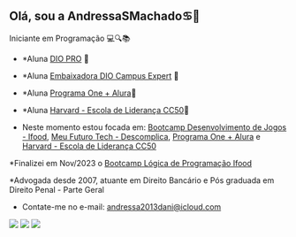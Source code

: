 ## Olá, sou a AndressaSMachado♋💍


Iniciante em Programação 💻🔍📚

- *Aluna [DIO PRO](https://web.dio.me/home) 🎯
- *Aluna [Embaixadora DIO Campus Expert](https://web.dio.me/track/dio-campus-expert-turma-07) 🎯
- *Aluna [Programa One + Alura](https://cursos.alura.com.br/formacao-fase-selecao-one6)🎯
- *Aluna [Harvard - Escola de Liderança CC50](https://escola-de-lideranca.circle.so/)🎯
  

- Neste momento estou focada em: [Bootcamp Desenvolvimento de Jogos - Ifood](https://web.dio.me/track/potencia-tech-ifood-desenvolvimento-de-jogos), [Meu Futuro Tech - Descomplica](https://docs.google.com/spreadsheets/u/0/d/1-SvXXwBIJCMs2yhlDxGfmTChJmcyHjlNs_pU3x8IAK8/htmlview#),  [Programa One + Alura](https://cursos.alura.com.br/formacao-fase-selecao-one6) e [Harvard - Escola de Liderança CC50](https://escola-de-lideranca.circle.so/)

*Finalizei em Nov/2023 o [Bootcamp Lógica de Programação Ifood](https://web.dio.me/track/potencia-tech-ifood-programacao-do-zero)

*Advogada desde 2007, atuante em Direito Bancário e Pós graduada em Direito Penal - Parte Geral 


* Contate-me no e-mail: andressa2013dani@icloud.com

 <div> 
  <a href="https://instagram.com/arlequinaandressamachado/" target="_blank"><img src="https://img.shields.io/badge/-Instagram-%23E4405F?style=for-the-badge&logo=instagram&logoColor=white" target="_blank"></a>
  <a href = "mailto:andressamachado.adv.assessoria@gmail.com"><img src="https://img.shields.io/badge/-Gmail-%23333?style=for-the-badge&logo=gmail&logoColor=white" target="_blank"></a>
  <a href="https://www.linkedin.com/in/andressa-machado-03a663219/" target="_blank"><img src="https://img.shields.io/badge/-LinkedIn-%230077B5?style=for-the-badge&logo=linkedin&logoColor=white" target="_blank"></a> 
</div>


<!---
AndresssaSMachado/AndresssaSMachado is a ✨ special ✨ repository because its `README.md` (this file) appears on your GitHub profile.
You can click the Preview link to take a look at your changes.
--->
